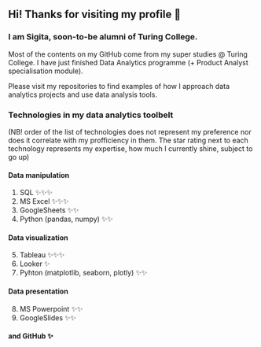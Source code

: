 ## Hi! Thanks for visiting my profile :green_heart:

<!--
**SigitaOtter/SigitaOtter** is a ✨ _special_ ✨ repository because its `README.md` (this file) appears on your GitHub profile.

Here are some ideas to get you started:

- 🔭 I’m currently working on ...
- 🌱 I’m currently learning ...
- 👯 I’m looking to collaborate on ...
- 🤔 I’m looking for help with ...
- 💬 Ask me about ...
- 📫 How to reach me: ...
- 😄 Pronouns: ...
- ⚡ Fun fact: ...
-->

### I am Sigita, soon-to-be alumni of Turing College.

Most of the contents on my GitHub come from my super studies @ Turing College. I have just finished Data Analytics programme (+ Product Analyst specialisation module).
<br>

Please visit my repositories to find examples of how I approach data analytics projects and use data analysis tools.
<br>

### Technologies in my data analytics toolbelt
(NB! order of the list of technologies does not represent my preference nor does it correlate with my profficiency in them. The star rating next to each technology represents my expertise, how much I currently shine, subject to go up)

#### Data manipulation
1. SQL :sparkles::sparkles::sparkles:
2. MS Excel :sparkles::sparkles::sparkles:
3. GoogleSheets :sparkles::sparkles:
4. Python (pandas, numpy) :sparkles::sparkles:

#### Data visualization
5. Tableau :sparkles::sparkles::sparkles:
6. Looker :sparkles:
7. Pyhton (matplotlib, seaborn, plotly) :sparkles::sparkles:

#### Data presentation
8. MS Powerpoint :sparkles::sparkles:
9. GoogleSlides :sparkles::sparkles:

#### and GitHub :sparkles:
